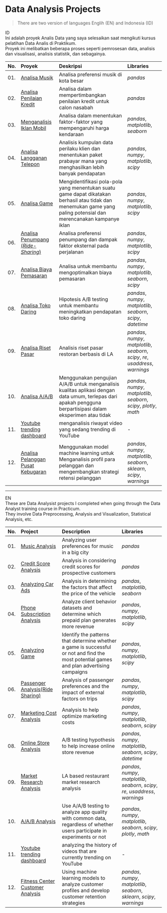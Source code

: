 # Data Analysis Projects
> There are two version of languages Englih (EN) and Indonesia (ID)

ID\
Ini adalah proyek Analis Data yang saya selesaikan saat mengikuti kursus pelatihan Data Analis di Praktikum.\
Proyek ini melibatkan beberapa proses seperti pemrosesan data, analisis dan visualisasi, analisis statistik, dan sebagainya.

|No. | Proyek               | Deskripsi                                                                               | Libraries                      |
|:---|:--------------------- |:------------------------------------------------------------------------------------------- |:------------------------------ |
|01. |[Analisa Musik](https://github.com/yusufsp7/Data_Analysis_Projects/tree/Project_1)|Analisa preferensi musik di kota besar|*pandas*|
|02. |[Analisa Penilaian Kredit](https://github.com/yusufsp7/Data_Analysis_Projects/tree/Project_2)|Analisa dalam mempertimbangkan penilaian kredit untuk calon nasabah|*pandas*|
|03. |[Menganalisis Iklan Mobil](https://github.com/yusufsp7/Data_Analysis_Projects/tree/Project_3)|Analisa dalam menentukan faktor-faktor yang mempengaruhi harga kendaraan|*pandas*, *matplotlib*, *seaborn*|
|04. |[Analisa Langganan Telepon](https://github.com/yusufsp7/Data_Analysis_Projects/tree/Project_4)|Analisis kumpulan data perilaku klien dan menentukan paket prabayar mana yang menghasilkan lebih banyak pendapatan|*pandas*, *numpy*, *matplotlib*, *scipy*|
|05. |[Analisa Game](https://github.com/yusufsp7/Data_Analysis_Projects/tree/Project_5)|Mengidentifikasi pola-pola yang menentukan suatu game dapat dikatakan berhasil atau tidak dan menemukan game yang paling potensial dan merencanakan kampanye iklan|*pandas*, *numpy*, *matplotlib*, *scipy*|
|06. |[Analisa Penumpang (*Ride-Sharing*)](https://github.com/yusufsp7/Data_Analysis_Projects/tree/Project_6)|Analisa preferensi penumpang dan dampak faktor eksternal pada perjalanan|*pandas*, *numpy*, *matplotlib*, *scipy*|
|07. |[Analisa Biaya Pemasaran](https://github.com/yusufsp7/Data_Analysis_Projects/tree/Project_7)|Analisa untuk membantu mengoptimalkan biaya pemasaran|*pandas*, *numpy*, *matplotlib*, *seaborn*, *scipy*|
|08. |[Analisa Toko Daring](https://github.com/yusufsp7/Data_Analysis_Projects/tree/Project_8)|Hipotesis A/B testing untuk membantu meningkatkan pendapatan toko daring|*pandas*, *numpy*, *matplotlib*, *seaborn*, *scipy*, *datetime*|
|09. |[Analisa Riset Pasar](https://github.com/yusufsp7/Data_Analysis_Projects/tree/Project_9)|Analisis riset pasar restoran berbasis di LA|*pandas*, *numpy*, *matplotlib*, *seaborn*, *scipy*, *re*, *usaddress*, *warnings*|
|10. |[Analisa A/A/B](https://github.com/yusufsp7/Data_Analysis_Projects/tree/Project_10)|Menggunakan pengujian A/A/B untuk menganalisis kualitas aplikasi dengan data umum, terlepas dari apakah pengguna berpartisipasi dalam eksperimen atau tidak|*pandas*, *numpy*, *matplotlib*, *seaborn*, *scipy*, *plotly*, *math*|
|11. |[Youtube trending dashboard](https://github.com/yusufsp7/Data_Analysis_Projects/blob/Project_11_ID/README.md)|menganalisis riwayat video yang sedang trending di YouTube|-|
|12. |[Analisa Pelanggan Pusat Kebugaran](https://github.com/yusufsp7/Data_Analysis_Projects/tree/Project_12)|Menggunakan model machine learning untuk Menganalisis profil para pelanggan dan mengembangkan strategi retensi pelanggan|*pandas*, *numpy*, *matplotlib*, *seaborn*, *sklearn*, *scipy*, *warnings*|

----------------------------------------------------------------------------------------------------------------------------------------------------

EN\
These are Data Analysist projects I completed when going through the Data Analyst training course in Practicum.\
They involve Data Preprocessing, Analysis and Visualization, Statistical Analysis, etc.

|No. | Project               | Description                                                                                 | Libraries                      |
|:---|:--------------------- |:------------------------------------------------------------------------------------------- |:------------------------------ |
|01. |[Music Analysis](https://github.com/yusufsp7/Data_Analysis_Projects/tree/Project_1)|Analyzing user preferences for music in a big city|*pandas*|
|02. |[Credit Score Analysis](https://github.com/yusufsp7/Data_Analysis_Projects/tree/Project_2)|Analysis in considering credit scores for prospective customers|*pandas*|
|03. |[Analyzing Car Ads](https://github.com/yusufsp7/Data_Analysis_Projects/tree/Project_3)|Analysis in determining the factors that affect the price of the vehicle|*pandas*, *matplotlib*, *seaborn*|
|04. |[Phone Subscription Analysis](https://github.com/yusufsp7/Data_Analysis_Projects/tree/Project_4)|Analyze client behavior datasets and determine which prepaid plan generates more revenue|*pandas*, *numpy*, *matplotlib*, *scipy*|
|05. |[Analyzing Game](https://github.com/yusufsp7/Data_Analysis_Projects/tree/Project_5)|Identify the patterns that determine whether a game is successful or not and find the most potential games and plan advertising campaigns|*pandas*, *numpy*, *matplotlib*, *scipy*|
|06. |[Passenger Analysis(Ride Sharing)](https://github.com/yusufsp7/Data_Analysis_Projects/tree/Project_6)|Analysis of passenger preferences and the impact of external factors on trips|*pandas*, *numpy*, *matplotlib*, *scipy*|
|07. |[Marketing Cost Analysis](https://github.com/yusufsp7/Data_Analysis_Projects/tree/Project_7)|Analysis to help optimize marketing costs|*pandas*, *numpy*, *matplotlib*, *seaborn*, *scipy*|
|08. |[Online Store Analysis](https://github.com/yusufsp7/Data_Analysis_Projects/tree/Project_8)|A/B testing hypothesis to help increase online store revenue|*pandas*, *numpy*, *matplotlib*, *seaborn*, *scipy*, *datetime*|
|09. |[Market Research Analysis](https://github.com/yusufsp7/Data_Analysis_Projects/tree/Project_9)|LA based restaurant market research analysis|*pandas*, *numpy*, *matplotlib*, *seaborn*, *scipy*, *re*, *usaddress*, *warnings*|
|10. |[A/A/B Analysis](https://github.com/yusufsp7/Data_Analysis_Projects/tree/Project_10)|Use A/A/B testing to analyze app quality with common data, regardless of whether users participate in experiments or not|*pandas*, *numpy*, *matplotlib*, *seaborn*, *scipy*, *plotly*, *math*|
|11. |[Youtube trending dashboard](https://github.com/yusufsp7/Data_Analysis_Projects/blob/Project_11_EN/README.md)|analyzing the history of videos that are currently trending on YouTube|-|
|12. |[Fitness Center Customer Analysis](https://github.com/yusufsp7/Data_Analysis_Projects/tree/Project_12)|Using machine learning models to analyze customer profiles and develop customer retention strategies|*pandas*, *numpy*, *matplotlib*, *seaborn*, *sklearn*, *scipy*, *warnings*|

